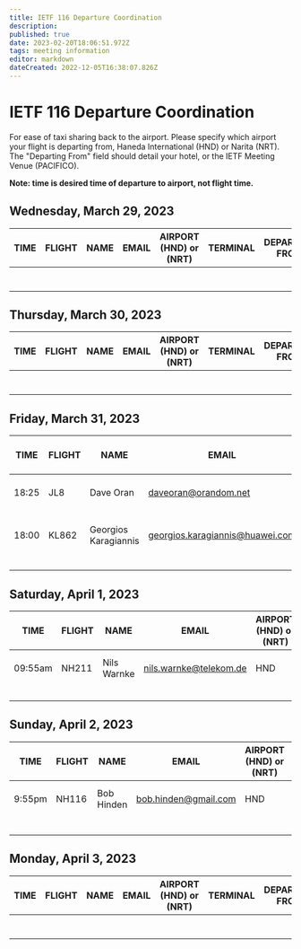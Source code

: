 ```yaml
---
title: IETF 116 Departure Coordination
description: 
published: true
date: 2023-02-20T18:06:51.972Z
tags: meeting information
editor: markdown
dateCreated: 2022-12-05T16:38:07.826Z
---
```


# IETF 116 Departure Coordination

For ease of taxi sharing back to the airport. Please specify which airport your flight is departing from, Haneda International (HND) or Narita (NRT). The "Departing From" field should detail your hotel, or the IETF Meeting Venue (PACIFICO).

**Note: time is desired time of departure to airport, not flight time.** 

## Wednesday, March 29, 2023

| TIME  |  FLIGHT | NAME  | EMAIL  | AIRPORT (HND) or (NRT)  | TERMINAL  |  DEPARTING FROM |
|---|---|---|---|---|---|---|
|   |   |   |   |   |   |   |
|   |   |   |   |   |   |   |
|   |   |   |   |   |   |   |
|   |   |   |   |   |   |   |
|   |   |   |   |   |   |   |
|   |   |   |   |   |   |   |
|   |   |   |   |   |   |   |


## Thursday, March 30, 2023

| TIME  |  FLIGHT | NAME  | EMAIL  | AIRPORT (HND) or (NRT)   | TERMINAL  |  DEPARTING FROM |
|---|---|---|---|---|---|---|
|   |   |   |   |   |   |   |
|   |   |   |   |   |   |   |
|   |   |   |   |   |   |   |
|   |   |   |   |   |   |   |
|   |   |   |   |   |   |   |
|   |   |   |   |   |   |   |
|   |   |   |   |   |   |   |


## Friday, March 31, 2023

| TIME  |  FLIGHT | NAME  | EMAIL  | AIRPORT (HND) or (NRT)  | TERMINAL  |  DEPARTING FROM |
|---|---|---|---|---|---|---|
| 18:25  | JL8  | Dave Oran  | daveoran@orandom.net  | NRT  |  2 |  IC Yokohama Grand |
|  18:00 |  KL862 | Georgios Karagiannis  |  georgios.karagiannis@huawei.com |  NRT |  1 |  Yokohama Sakuragicho Washington Hotel |
|   |   |   |   |   |   |   |
|   |   |   |   |   |   |   |
|   |   |   |   |   |   |   |

## Saturday, April 1, 2023

| TIME  |  FLIGHT | NAME  | EMAIL  | AIRPORT (HND) or (NRT)  | TERMINAL  |  DEPARTING FROM |
|---|---|---|---|---|---|---|
| 09:55am | NH211  | Nils Warnke  | nils.warnke@telekom.de  |  HND | 3  | IC Yokohama Grand  |
|   |   |   |   |   |   |   |
|   |   |   |   |   |   |   |
|   |   |   |   |   |   |   |
|   |   |   |   |   |   |   |

## Sunday, April 2, 2023

| TIME  |  FLIGHT | NAME  | EMAIL  | AIRPORT (HND) or (NRT)  | TERMINAL  |  DEPARTING FROM |
|---|---|---|---|---|---|---|
| 9:55pm  | NH116  | Bob Hinden  | bob.hinden@gmail.com  | HND  | 3  | IC Yokohama Grand  |
|   |   |   |   |   |   |   |
|   |   |   |   |   |   |   |
|   |   |   |   |   |   |   |
|   |   |   |   |   |   |   |
|   |   |   |   |   |   |   |


## Monday, April 3, 2023

| TIME  |  FLIGHT | NAME  | EMAIL  | AIRPORT  (HND) or (NRT)   | TERMINAL  |  DEPARTING FROM |
|---|---|---|---|---|---|---|
|   |   |   |   |   |   |   |
|   |   |   |   |   |   |   |
|   |   |   |   |   |   |   |
|   |   |   |   |   |   |   |
|   |   |   |   |   |   |   |
|   |   |   |   |   |   |   |
|   |   |   |   |   |   |   |
